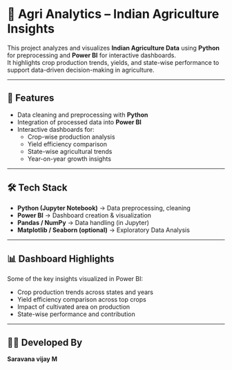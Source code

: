 # 🌾 Agri Analytics – Indian Agriculture Insights

This project analyzes and visualizes **Indian Agriculture Data** using **Python** for preprocessing and **Power BI** for interactive dashboards.  
It highlights crop production trends, yields, and state-wise performance to support data-driven decision-making in agriculture.
 
---

## 🔑 Features
- Data cleaning and preprocessing with **Python**  
- Integration of processed data into **Power BI**  
- Interactive dashboards for:
  - Crop-wise production analysis  
  - Yield efficiency comparison  
  - State-wise agricultural trends  
  - Year-on-year growth insights  

---

## 🛠️ Tech Stack
- **Python (Jupyter Notebook)** → Data preprocessing, cleaning  
- **Power BI** → Dashboard creation & visualization  
- **Pandas / NumPy** → Data handling (in Jupyter)  
- **Matplotlib / Seaborn (optional)** → Exploratory Data Analysis  

---

## 📊 Dashboard Highlights
Some of the key insights visualized in Power BI:
- Crop production trends across states and years  
- Yield efficiency comparison across top crops  
- Impact of cultivated area on production  
- State-wise performance and contribution  

---

## 👨‍💻 Developed By
**Saravana vijay M**  
